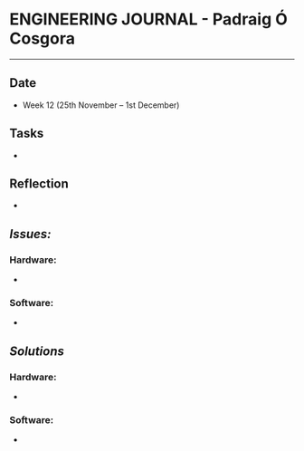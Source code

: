 
# **ENGINEERING JOURNAL - Padraig Ó Cosgora**
----------------------------------------------------------------------

## **Date**
-	Week 12 (25th November – 1st December)

## **Tasks**
-	

## **Reflection**
-	


## **_Issues:_**

### **Hardware:**
-	

### **Software:**
-	

## **_Solutions_**

### **Hardware:**
-	


### **Software:**
-	
